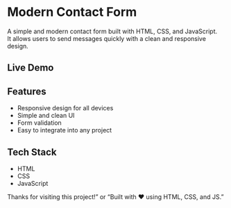 # Modern Contact Form
A simple and modern contact form built with HTML, CSS, and JavaScript.  
It allows users to send messages quickly with a clean and responsive design.  

## Live Demo


## Features
- Responsive design for all devices
- Simple and clean UI
- Form validation
- Easy to integrate into any project
  
  
## Tech Stack
- HTML
- CSS
- JavaScript

Thanks for visiting this project!” or “Built with ❤️ using HTML, CSS, and JS.”


